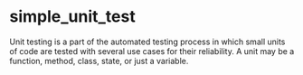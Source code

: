 # simple_unit_test

Unit testing is a part of the automated testing process in which small units of code are tested with several use cases for their reliability. A unit may be a function, method, class, state, or just a variable.
